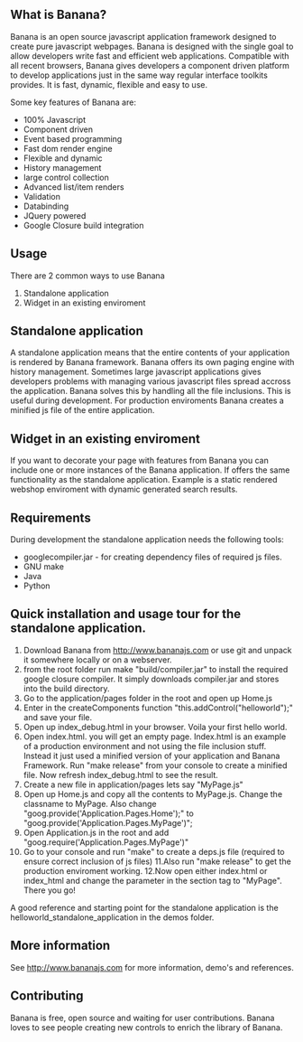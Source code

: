 What is Banana?
------------------

Banana is an open source javascript application framework designed to create pure javascript webpages.
Banana is designed with the single goal to allow developers write fast and efficient web applications.
Compatible with all recent browsers, Banana gives developers a component driven platform to develop applications just in the same way regular interface toolkits provides.
It is fast, dynamic, flexible and easy to use.

Some key features of Banana are:

* 100% Javascript
* Component driven
* Event based programming
* Fast dom render engine
* Flexible and dynamic
* History management
* large control collection
* Advanced list/item renders
* Validation
* Databinding
* JQuery powered
* Google Closure build integration


Usage
------------

There are 2 common ways to use Banana

1. Standalone application
2. Widget in an existing enviroment


Standalone application
------------

A standalone application means that the entire contents of your application is rendered by Banana framework.
Banana offers its own paging engine with history management. 
Sometimes large javascript applications gives developers problems with managing various javascript files spread accross the application. 
Banana solves this by handling all the file inclusions. This is useful during development. For production enviroments Banana creates a minified js file of the entire application.   


Widget in an existing enviroment
-------------

If you want to decorate your page with features from Banana you can include one or more instances of the Banana application.
If offers the same functionality as the standalone application. Example is a static rendered webshop enviroment
with dynamic generated search results.  


Requirements
------------

During development the standalone application needs the following tools:

* googlecompiler.jar - for creating dependency files of required js files. 
* GNU make
* Java 
* Python 


Quick installation and usage tour for the standalone application.
------------

1. Download Banana from http://www.bananajs.com or use git and unpack it somewhere locally or on a webserver. 
2. from the root folder run make "build/compiler.jar" to install the required google closure compiler. It simply downloads compiler.jar and stores into the build directory.
3. Go to the application/pages folder in the root and open up Home.js
4. Enter in the createComponents function "this.addControl("helloworld");" and save your file.
5. Open up index_debug.html in your browser. Voila your first hello world.
6. Open index.html. you will get an empty page. Index.html is an example of a production environment and not using the file inclusion stuff. Instead it just used a minified version of your application and Banana Framework. 
   Run "make release" from your console to create a minified file. Now refresh index_debug.html to see the result.
7. Create a new file in application/pages lets say "MyPage.js" 
8. Open up Home.js and copy all the contents to MyPage.js. Change the classname to MyPage. Also change "goog.provide('Application.Pages.Home');" to "goog.provide('Application.Pages.MyPage')";  
9. Open Application.js in the root and add "goog.require('Application.Pages.MyPage')"
10. Go to your console and run "make" to create a deps.js file (required to ensure correct inclusion of js files)
11.Also run "make release" to get the production enviroment working.
12.Now open either index.html or index_html and change the parameter in the section tag to "MyPage". There you go!

A good reference and starting point for the standalone application is the helloworld_standalone_application in the demos folder.


More information
------------

See http://www.bananajs.com for more information, demo's and references.


Contributing
------------

Banana is free, open source and waiting for user contributions. Banana loves to see people creating new controls to enrich
the library of Banana.
